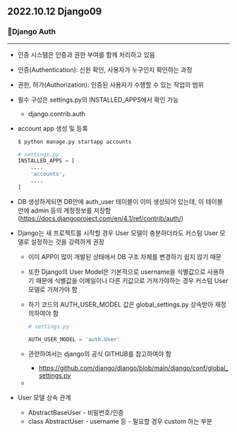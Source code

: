 ## 2022.10.12 Django09



### 📌Django Auth

---

- 인증 시스템은 인증과 권한 부여를 함께 처리하고 있음
- 인증(Authentication): 신원 확인, 사용자가 누구인지 확인하는 과정
- 권한, 허가(Authorization): 인증된 사용자가 수행할 수 있는 작업의 범위
- 필수 구성은 settings.py의 INSTALLED_APPS에서 확인 가능
  - django.contrib.auth

- account app 생성 및 등록

  ```python
  $ python manage.py startapp accounts
  
  # settings.py
  INSTALLED_APPS = [
      ....
      'accounts',
      ....
  ]
  ```

  

- DB 생성하게되면 DB안에 auth_user 테이블이 이미 생성되어 있는데, 이 테이블 안에 admin 등의 계정정보를 저장함 (https://docs.djangoproject.com/en/4.1/ref/contrib/auth/)

- Django는 새 프로젝트를 시작할 경우 User 모델이 충분하더라도 커스텀 User 모델로 설정하는 것을 강력하게 권장

  - 이미 APP이 많이 개발된 상태에서 DB 구조 자체를 변경하기 쉽지 않기 때문

  - 또한 Django의 User Model은 기본적으로 username을 식별값으로 사용하기 때문에 식별값을 이메일이나 다른 키값으로 가져가야하는 경우 커스텀 User 모델로 가져가야 함

  - 하기 코드의 AUTH_USER_MODEL 값은 global_settings.py 상속받아 재정의하여야 함

    ```python
    # settings.py
    
    AUTH_USER_MODEL = 'auth.User'
    ```

  - 관련하여서는 django의 공식 GITHUB를 참고하여야 함

    - https://github.com/django/django/blob/main/django/conf/global_settings.py

  - 

- User 모델 상속 관계

  - AbstractBaseUser - 비밀번호/인증
  - class AbstractUser - username 등 - 필요할 경우 custom 하는 부분
